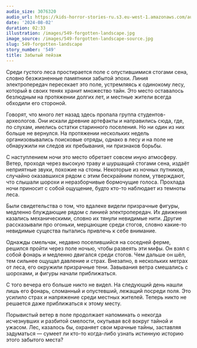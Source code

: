```yaml
---
audio_size: 3076320
audio_url: https://kids-horror-stories-ru.s3.eu-west-1.amazonaws.com/audio/549-forgotten-landscape.mp3
date: '2024-08-02'
duration: 02:33
illustration: /images/549-forgotten-landscape.jpg
image_source: /images/549-forgotten-landscape-source.jpg
slug: 549-forgotten-landscape
story_number: '549'
title: Забытый пейзаж
---
```


Среди густого леса простирается поле с опустившимися стогами сена, словно безжизненные памятники забытой эпохи. Линия электропередач пересекает это поле, устремляясь к одинокому лесу, который в своих тенях хранит множество тайн. Это место оставалось безлюдным на протяжении долгих лет, и местные жители всегда обходили его стороной.

Говорят, что много лет назад здесь пропала группа студентов-археологов. Они искали древние артефакты и направились сюда, где, по слухам, имелись остатки старинного поселения. Но ни один из них больше не вернулся. На протяжении нескольких недель организовывались поисковые отряды, однако в лесу и на поле не обнаружили ни следов их пребывания, ни признаков борьбы.

С наступлением ночи это место обретает совсем иную атмосферу. Ветер, проходя через высокую траву и шуршащий стогами сена, издаёт неприятные звуки, похожие на стоны. Некоторые из ночных путников, случайно оказавшихся рядом с этим бескрайним полем, утверждают, что слышали шорохи и неразборчивые бормочущие голоса. Прохлада ночи приносит с собой ощущение, будто кто-то наблюдает из темноты леса.

Были свидетельства о том, что вдалеке видели призрачные фигуры, медленно блуждающие рядом с линией электропередач. Их движения казались механическими, словно их тянули невидимые нити. Другие рассказывали про огоньки, мерцающие среди стогов, словно какие-то невидимые существа пытались привлечь к себе внимание.

Однажды смельчак, недавно поселившийся на соседней ферме, решился пройти через поле ночью, чтобы развеять эти мифы. Он взял с собой фонарь и медленно двигался среди стогов. Чем дальше он шёл, тем сильнее ощущал давление и страх. Внезапно, в нескольких метрах от леса, его окружили призрачные тени. Завывания ветра смешались с шорохами, и фигуры начали приближаться.

С того вечера его больше никто не видел. На следующий день нашли лишь его фонарь, сломанный и опустевший, лежащий посреди поля. Это усилило страх и напряжение среди местных жителей. Теперь никто не решается даже приближаться к этому месту.

Порывистый ветер в поле продолжает напоминать о некогда исчезнувших и разбитой смелости, окутывая всё вокруг тайной и ужасом. Лес, казалось бы, охраняет свои мрачные тайны, заставляя задуматься — сумеет ли кто-то когда-либо узнать истинную историю этого забытого места?
